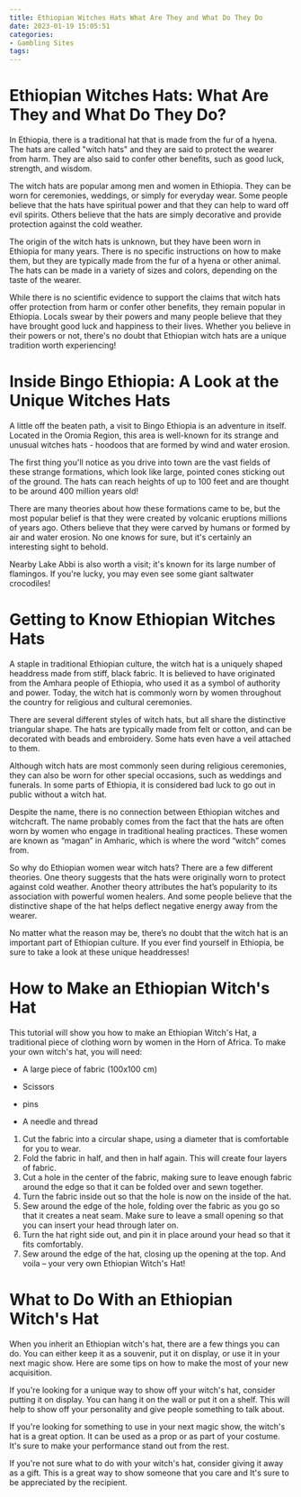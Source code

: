 ```yaml
---
title: Ethiopian Witches Hats What Are They and What Do They Do
date: 2023-01-19 15:05:51
categories:
- Gambling Sites
tags:
---
```



#  Ethiopian Witches Hats: What Are They and What Do They Do?

In Ethiopia, there is a traditional hat that is made from the fur of a hyena. The hats are called "witch hats" and they are said to protect the wearer from harm. They are also said to confer other benefits, such as good luck, strength, and wisdom.

The witch hats are popular among men and women in Ethiopia. They can be worn for ceremonies, weddings, or simply for everyday wear. Some people believe that the hats have spiritual power and that they can help to ward off evil spirits. Others believe that the hats are simply decorative and provide protection against the cold weather.

The origin of the witch hats is unknown, but they have been worn in Ethiopia for many years. There is no specific instructions on how to make them, but they are typically made from the fur of a hyena or other animal. The hats can be made in a variety of sizes and colors, depending on the taste of the wearer.

While there is no scientific evidence to support the claims that witch hats offer protection from harm or confer other benefits, they remain popular in Ethiopia. Locals swear by their powers and many people believe that they have brought good luck and happiness to their lives. Whether you believe in their powers or not, there's no doubt that Ethiopian witch hats are a unique tradition worth experiencing!

#  Inside Bingo Ethiopia: A Look at the Unique Witches Hats

A little off the beaten path, a visit to Bingo Ethiopia is an adventure in itself. Located in the Oromia Region, this area is well-known for its strange and unusual witches hats - hoodoos that are formed by wind and water erosion.

The first thing you'll notice as you drive into town are the vast fields of these strange formations, which look like large, pointed cones sticking out of the ground. The hats can reach heights of up to 100 feet and are thought to be around 400 million years old!



There are many theories about how these formations came to be, but the most popular belief is that they were created by volcanic eruptions millions of years ago. Others believe that they were carved by humans or formed by air and water erosion. No one knows for sure, but it's certainly an interesting sight to behold.

Nearby Lake Abbi is also worth a visit; it's known for its large number of flamingos. If you're lucky, you may even see some giant saltwater crocodiles!

#  Getting to Know Ethiopian Witches Hats

A staple in traditional Ethiopian culture, the witch hat is a uniquely shaped headdress made from stiff, black fabric. It is believed to have originated from the Amhara people of Ethiopia, who used it as a symbol of authority and power. Today, the witch hat is commonly worn by women throughout the country for religious and cultural ceremonies.

There are several different styles of witch hats, but all share the distinctive triangular shape. The hats are typically made from felt or cotton, and can be decorated with beads and embroidery. Some hats even have a veil attached to them.

Although witch hats are most commonly seen during religious ceremonies, they can also be worn for other special occasions, such as weddings and funerals. In some parts of Ethiopia, it is considered bad luck to go out in public without a witch hat.

Despite the name, there is no connection between Ethiopian witches and witchcraft. The name probably comes from the fact that the hats are often worn by women who engage in traditional healing practices. These women are known as “magan” in Amharic, which is where the word “witch” comes from.

So why do Ethiopian women wear witch hats? There are a few different theories. One theory suggests that the hats were originally worn to protect against cold weather. Another theory attributes the hat’s popularity to its association with powerful women healers. And some people believe that the distinctive shape of the hat helps deflect negative energy away from the wearer.

No matter what the reason may be, there’s no doubt that the witch hat is an important part of Ethiopian culture. If you ever find yourself in Ethiopia, be sure to take a look at these unique headdresses!

#  How to Make an Ethiopian Witch's Hat

This tutorial will show you how to make an Ethiopian Witch's Hat, a traditional piece of clothing worn by women in the Horn of Africa. To make your own witch's hat, you will need:

- A large piece of fabric (100x100 cm)

- Scissors

- pins

- A needle and thread

1. Cut the fabric into a circular shape, using a diameter that is comfortable for you to wear.
2. Fold the fabric in half, and then in half again. This will create four layers of fabric.
3. Cut a hole in the center of the fabric, making sure to leave enough fabric around the edge so that it can be folded over and sewn together.
4. Turn the fabric inside out so that the hole is now on the inside of the hat.
5. Sew around the edge of the hole, folding over the fabric as you go so that it creates a neat seam. Make sure to leave a small opening so that you can insert your head through later on.
6. Turn the hat right side out, and pin it in place around your head so that it fits comfortably.
7. Sew around the edge of the hat, closing up the opening at the top. And voila – your very own Ethiopian Witch's Hat!

#  What to Do With an Ethiopian Witch's Hat

When you inherit an Ethiopian witch's hat, there are a few things you can do. You can either keep it as a souvenir, put it on display, or use it in your next magic show. Here are some tips on how to make the most of your new acquisition.

If you're looking for a unique way to show off your witch's hat, consider putting it on display. You can hang it on the wall or put it on a shelf. This will help to show off your personality and give people something to talk about.

If you're looking for something to use in your next magic show, the witch's hat is a great option. It can be used as a prop or as part of your costume. It's sure to make your performance stand out from the rest.

If you're not sure what to do with your witch's hat, consider giving it away as a gift. This is a great way to show someone that you care and It's sure to be appreciated by the recipient.